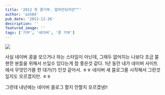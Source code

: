 ```yaml
---
title: '2012 첫 콩기부. 얼마안되지만^^'
author: 'ash84'
pub_date: '2012-12-26'
description: ''
featured_image: ''
tags: ['기부', '네이버', '콩 기부']
---
```



![](http://ash84.net/wp-content/uploads/1/cfile24.uf.260A814750DABC83214297.jpg)

<span style="font-size: 11pt;">사실 네이버 콩을 모으거나 하는 스타일이 아닌데, 그래두 없어지는 나보다 조금 불편한 분들을 위해서 쓰일수 있다는게 참 좋은것 같다. 1년 동안 내가 네이버 사이트에서 무엇인가를 한 대가(?) 인것 같아서. ㅎㅎ 네이버 새 블로그를 시작해서 그런것 일지도 모르겠지만. ㅎㅎ </span>

<span style="font-size: 11pt;">그런데 내년에는 네이버 블로그 할지 안할지 모르겠넹!!</span>



